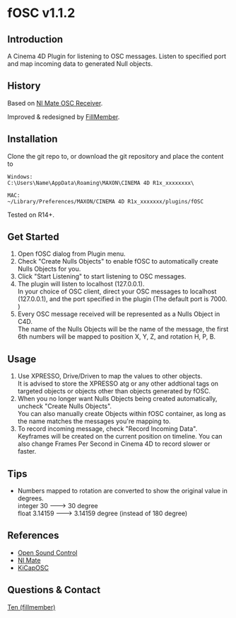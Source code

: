 # fOSC v1.1.2

## Introduction

A Cinema 4D Plugin for listening to OSC messages. 
Listen to specified port and map incoming data to generated Null objects. 

## History

Based on [NI Mate OSC Receiver](http://www.ni-mate.com/). 

Improved & redesigned by [FillMember](mailto:hi@fillmember.net). 

## Installation

Clone the git repo to, or download the git repository and place the content to
```
Windows:
C:\Users\Name\AppData\Roaming\MAXON\CINEMA 4D R1x_xxxxxxxx\

MAC:
~/Library/Preferences/MAXON/CINEMA 4D R1x_xxxxxxx/plugins/fOSC
```

Tested on R14+. 

## Get Started

1. Open fOSC dialog from Plugin menu. 
2. Check "Create Nulls Objects" to enable fOSC to automatically create Nulls Objects for you. 
3. Click "Start Listening" to start listening to OSC messages. 
4. The plugin will listen to localhost (127.0.0.1).  
In your choice of OSC client, direct your OSC messages to localhost (127.0.0.1), and the port specified in the plugin (The default port is 7000. )
5. Every OSC message received will be represented as a Nulls Object in C4D.  
The name of the Nulls Objects will be the name of the message, the first 6th numbers will be mapped to position X, Y, Z, and rotation H, P, B. 

## Usage

1. Use XPRESSO, Drive/Driven to map the values to other objects.  
It is advised to store the XPRESSO atg or any other addtional tags on targeted objects or objects other than objects generated by fOSC. 
2. When you no longer want Nulls Objects being created automatically, uncheck "Create Nulls Objects".  
You can also manually create Objects within fOSC container, as long as the name matches the messages you're mapping to. 
3. To record incoming message, check "Record Incoming Data".  
Keyframes will be created on the current position on timeline. You can also change Frames Per Second in Cinema 4D to record slower or faster. 

## Tips

- Numbers mapped to rotation are converted to show the original value in degrees.  
integer 30 ---> 30 degree  
float 3.14159 ---> 3.14159 degree (instead of 180 degree)

## References

* [Open Sound Control](http://OpenSoundControl.org)
* [NI Mate](http://ni-mate.com)
* [KiCapOSC](http://www.908lab.de/?page_id=215)

## Questions & Contact

[Ten (fillmember)](mailto:hi@fillmember.net)
